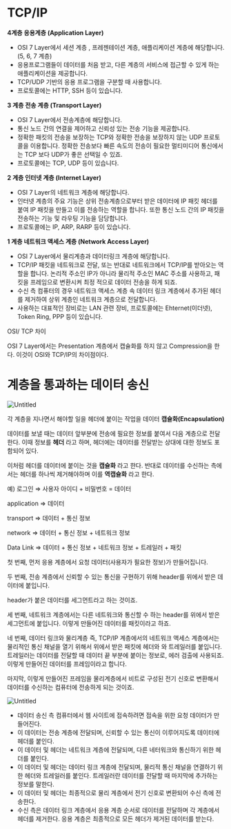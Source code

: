 # TCP/IP

**4계층 응용계층 (Application Layer)**

- OSI 7 Layer에서 세션 계층 , 프레젠테이션 계층, 애플리케이션 계층에 해당합니다. (5, 6, 7 계층)
- 응용프로그램들이 데이터를 처음 받고, 다른 계층의 서비스에 접근할 수 있게 하는 애플리케이션을 제공합니다.
- TCP/UDP 기반의 응용 프로그램을 구분할 때 사용합니다.
- 프로토콜에는 HTTP, SSH 등이 있습니다.

**3 계층 전송 계층 (Transport Layer)**

- OSI 7 Layer에서 전송계층에 해당합니다.
- 통신 노드 간의 연결을 제어하고 신뢰성 있는 전송 기능을 제공합니다.
- 정확한 패킷의 전송을 보장하는 TCP와 정확한 전송을 보장하지 않는 UDP 프로토콜을 이용합니다. 정확한 전송보다 빠른 속도의 전송이 필요한 멀티미디어 통신에서는 TCP 보다 UDP가 좋은 선택일 수 있죠.
- 프로토콜에는 TCP, UDP 등이 있습니다.

**2 계층 인터넷 계층 (Internet Layer)**

- OSI 7 Layer의 네트워크 계층에 해당합니다.
- 인터넷 계층의 주요 기능은 상위 전송계층으로부터 받은 데이터에 IP 패킷 헤더를 붙여 IP 패킷을 만들고 이를 전송하는 역할을 합니다. 또한 통신 노드 간의 IP 패킷을 전송하는 기능 및 라우팅 기능을 담당합니다.
- 프로토콜에는 IP, ARP, RARP 등이 있습니다.

**1 계층 네트워크 액세스 계층 (Network Access Layer)**

- OSI 7 Layer에서 물리계층과 데이터링크 계층에 해당합니다.
- TCP/IP 패킷을 네트워크로 전달, 또는 반대로 네트워크에서 TCP/IP를 받아오는 역할을 합니다. 논리적 주소인 IP가 아니라 물리적 주소인 MAC 주소를 사용하고, 패킷을 프레임으로 변환시켜 최정 적으로 데이터 전송을 하게 되죠.
- 수신 측 컴퓨터의 경우 네트워크 액세스 계층 속 데이터 링크 계층에서 추가된 헤더를 제거하여 상위 계층인 네트워크 계층으로 전달합니다.
- 사용하는 대표적인 장비로는 LAN 관련 장비, 프로토콜에는 Ehternet(이더넷), Token Ring, PPP 등이 있습니다.

OSI/ TCP 차이

OSI 7 Layer에서는 Presentation 계층에서 캡슐화를 하지 않고 Compression을 한다. 이것이 OSI와 TCP/IP의 차이점이다.

# 계층을 통과하는 데이터 송신

![Untitled](https://s3-us-west-2.amazonaws.com/secure.notion-static.com/d7f0972d-e04e-4f33-bbdf-296fe5714496/Untitled.png)

각 계층을 지나면서 해야할 일을 헤더에 붙이는 작업을 데이터 **캡슐화(Encapsulation)**

데이터를 보낼 때는 데이터 앞부분에 전송에 필요한 정보를 붙여서 다음 계층으로 전달한다. 이때 정보를 **헤더**
라고 하며, 헤더에는 데이터를 전달받는 상대에 대한 정보도 포함되어 있다.

이처럼 헤더를 데이터에 붙이는 것을 **캡슐화**
라고 한다. 반대로 데이터를 수신하는 측에서는 헤더를 하나씩 제거해야하며 이를 **역캡슐화**
라고 한다.

예) 로그인 ⇒ 사용자 아이디 + 비밀번호 = 데이터

application ⇒ 데이터

transport ⇒ 데이터 + 통신 정보

network ⇒ 데이터 + 통신 정보 + 네트워크 정보

Data Link ⇒ 데이터 + 통신 정보 + 네트워크 정보 + 트레일러 + 패킷

첫 번째, 먼저 응용 계층에서 요청 데이터(사용자가 필요한 정보)가 만들어집니다.

두 번째, 전송 계층에서 신뢰할 수 있는 통신을 구현하기 위해 header를 위에서 받은 데이터에 붙입니다.

header가 붙은 데이터를 세그먼트라고 하는 것이죠.

세 번째, 네트워크 계층에서는 다른 네트워크와 통신할 수 하는 header를 위에서 받은 세그먼트에 붙입니다. 이렇게 만들어진 데이터를 패킷이라고 하죠.

네 번째, 데이터 링크와 물리계층 즉, TCP/IP 계층에서의 네트워크 액세스 계층에서는 물리적인 통신 채널을 열기 위해서 위에서 받은 패킷에 헤더와 와 트레일러를 붙입니다. 트레일러는 데이터를 전달할 때 데이터 끝 부분에 붙이는 정보로, 에러 검출에 사용되죠. 이렇게 만들어진 데이터를 프레임이라고 합니다.

마지막, 이렇게 만들어진 프레임을 물리계층에서 비트로 구성된 전기 신호로 변환해서 데이터를 수신하는 컴퓨터에 전송하게 되는 것이죠.

![Untitled](https://s3-us-west-2.amazonaws.com/secure.notion-static.com/7420753e-6f95-411b-88d3-987145adad9e/Untitled.png)

- 데이터 송신 측 컴퓨터에서 웹 사이트에 접속하려면 접속을 위한 요청 데이터가 만들어진다.
- 이 데이터는 전송 계층에 전달되며, 신뢰할 수 있는 통신이 이루어지도록 데이터에 헤더를 붙인다.
- 이 데이터 및 헤더는 네트워크 계층에 전달되며, 다른 네터워크와 통신하기 위한 헤더를 붙인다.
- 이 데이터 및 헤더는 데이터 링크 계층에 전달되며, 물리적 통신 채널을 연결하기 위한 헤더와 트레일러를 붙인다. 트레일러란 데이터를 전달할 때 마지막에 추가하는 정보를 말한다.
- 이 데이터 및 헤더는 최종적으로 물리 계층에서 전기 신호로 변환되어 수신 측에 전송한다.
- 수신 측은 데이터 링크 계층에서 응용 계층 순서로 데이터를 전달하며 각 계층에서 헤더를 제거한다. 응용 계층은 최종적으로 모든 헤더가 제거된 데이터를 받는다.
